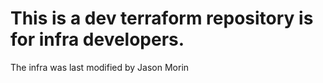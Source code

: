 # This is a dev terraform repository is for infra developers.
The infra was last modified by Jason Morin
